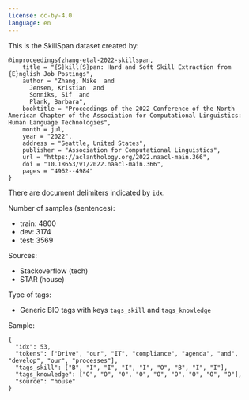 ```yaml
---
license: cc-by-4.0
language: en
---
```


This is the SkillSpan dataset created by:

```
@inproceedings{zhang-etal-2022-skillspan,
    title = "{S}kill{S}pan: Hard and Soft Skill Extraction from {E}nglish Job Postings",
    author = "Zhang, Mike  and
      Jensen, Kristian  and
      Sonniks, Sif  and
      Plank, Barbara",
    booktitle = "Proceedings of the 2022 Conference of the North American Chapter of the Association for Computational Linguistics: Human Language Technologies",
    month = jul,
    year = "2022",
    address = "Seattle, United States",
    publisher = "Association for Computational Linguistics",
    url = "https://aclanthology.org/2022.naacl-main.366",
    doi = "10.18653/v1/2022.naacl-main.366",
    pages = "4962--4984"
}
```

There are document delimiters indicated by `idx`.

Number of samples (sentences):
- train: 4800
- dev: 3174
- test: 3569

Sources:
- Stackoverflow (tech)
- STAR (house)

Type of tags:
- Generic BIO tags with keys `tags_skill` and `tags_knowledge`

Sample:
```
{
  "idx": 53, 
  "tokens": ["Drive", "our", "IT", "compliance", "agenda", "and", "develop", "our", "processes"], 
  "tags_skill": ["B", "I", "I", "I", "I", "O", "B", "I", "I"], 
  "tags_knowledge": ["O", "O", "O", "O", "O", "O", "O", "O", "O"], 
  "source": "house"
}
```